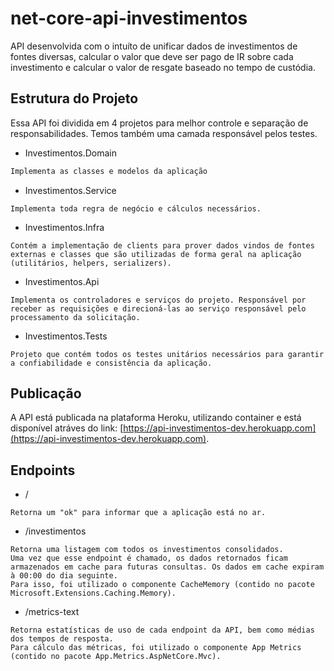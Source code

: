 # net-core-api-investimentos

API desenvolvida com o intuíto de unificar dados de investimentos de fontes diversas, calcular o valor que deve ser pago de IR sobre cada investimento e calcular o valor de resgate baseado no tempo de custódia. 

## Estrutura do Projeto

Essa API foi dividida em 4 projetos para melhor controle e separação de responsabilidades. Temos também uma camada responsável pelos testes.

* Investimentos.Domain
```sh
Implementa as classes e modelos da aplicação
```

* Investimentos.Service
```
Implementa toda regra de negócio e cálculos necessários.
```

* Investimentos.Infra
```
Contém a implementação de clients para prover dados vindos de fontes externas e classes que são utilizadas de forma geral na aplicação (utilitários, helpers, serializers).
```

* Investimentos.Api
```
Implementa os controladores e serviços do projeto. Responsável por receber as requisições e direcioná-las ao serviço responsável pelo processamento da solicitação.
```

* Investimentos.Tests
```
Projeto que contém todos os testes unitários necessários para garantir a confiabilidade e consistência da aplicação.
```

## Publicação
 
A API está publicada na plataforma Heroku, utilizando container e está disponível atráves do link: [https://api-investimentos-dev.herokuapp.com](https://api-investimentos-dev.herokuapp.com).


## Endpoints

* /
```
Retorna um "ok" para informar que a aplicação está no ar.
```

* /investimentos
```
Retorna uma listagem com todos os investimentos consolidados.
Uma vez que esse endpoint é chamado, os dados retornados ficam armazenados em cache para futuras consultas. Os dados em cache expiram à 00:00 do dia seguinte.
Para isso, foi utilizado o componente CacheMemory (contido no pacote Microsoft.Extensions.Caching.Memory).
```

* /metrics-text
```
Retorna estatísticas de uso de cada endpoint da API, bem como médias dos tempos de resposta.
Para cálculo das métricas, foi utilizado o componente App Metrics (contido no pacote App.Metrics.AspNetCore.Mvc).
```